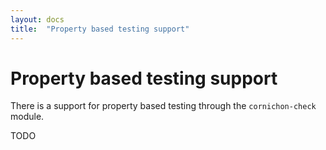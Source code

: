 ```yaml
---
layout: docs
title:  "Property based testing support"
---
```


# Property based testing support

There is a support for property based testing through the `cornichon-check` module.

TODO